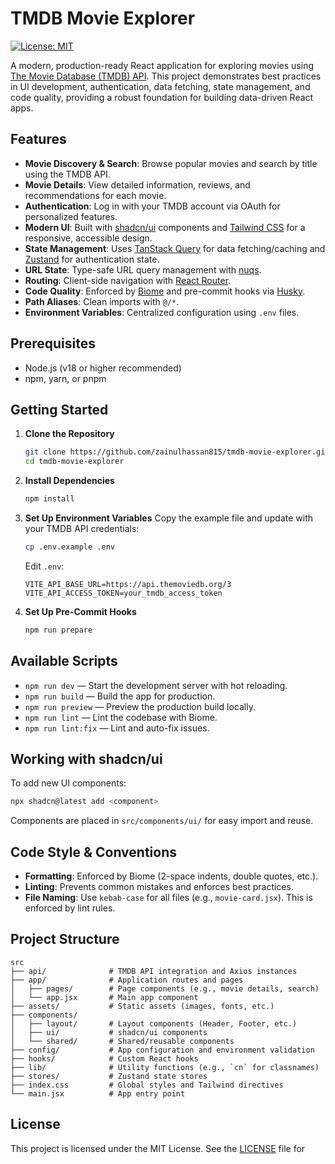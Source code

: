 # TMDB Movie Explorer

[![License: MIT](https://img.shields.io/badge/License-MIT-yellow.svg)](https://opensource.org/licenses/MIT)

A modern, production-ready React application for exploring movies using [The Movie Database (TMDB) API](https://www.themoviedb.org/documentation/api). This project demonstrates best practices in UI development, authentication, data fetching, state management, and code quality, providing a robust foundation for building data-driven React apps.

## Features

- **Movie Discovery & Search**: Browse popular movies and search by title using the TMDB API.
- **Movie Details**: View detailed information, reviews, and recommendations for each movie.
- **Authentication**: Log in with your TMDB account via OAuth for personalized features.
- **Modern UI**: Built with [shadcn/ui](https://ui.shadcn.com/) components and [Tailwind CSS](https://tailwindcss.com/) for a responsive, accessible design.
- **State Management**: Uses [TanStack Query](https://tanstack.com/query/latest) for data fetching/caching and [Zustand](https://zustand-demo.pmnd.rs/) for authentication state.
- **URL State**: Type-safe URL query management with [nuqs](https://nuqs.47ng.com/).
- **Routing**: Client-side navigation with [React Router](https://reactrouter.com/).
- **Code Quality**: Enforced by [Biome](https://biomejs.dev/) and pre-commit hooks via [Husky](https://typicode.github.io/husky/).
- **Path Aliases**: Clean imports with `@/*`.
- **Environment Variables**: Centralized configuration using `.env` files.

## Prerequisites

- Node.js (v18 or higher recommended)
- npm, yarn, or pnpm

## Getting Started

1. **Clone the Repository**

   ```bash
   git clone https://github.com/zainulhassan815/tmdb-movie-explorer.git
   cd tmdb-movie-explorer
   ```

2. **Install Dependencies**

   ```bash
   npm install
   ```

3. **Set Up Environment Variables**
   Copy the example file and update with your TMDB API credentials:

   ```bash
   cp .env.example .env
   ```

   Edit `.env`:

   ```env
   VITE_API_BASE_URL=https://api.themoviedb.org/3
   VITE_API_ACCESS_TOKEN=your_tmdb_access_token
   ```

4. **Set Up Pre-Commit Hooks**
   ```bash
   npm run prepare
   ```

## Available Scripts

- `npm run dev` — Start the development server with hot reloading.
- `npm run build` — Build the app for production.
- `npm run preview` — Preview the production build locally.
- `npm run lint` — Lint the codebase with Biome.
- `npm run lint:fix` — Lint and auto-fix issues.

## Working with shadcn/ui

To add new UI components:

```bash
npx shadcn@latest add <component>
```

Components are placed in `src/components/ui/` for easy import and reuse.

## Code Style & Conventions

- **Formatting**: Enforced by Biome (2-space indents, double quotes, etc.).
- **Linting**: Prevents common mistakes and enforces best practices.
- **File Naming**: Use `kebab-case` for all files (e.g., `movie-card.jsx`). This is enforced by lint rules.

## Project Structure

```text
src
├── api/              # TMDB API integration and Axios instances
├── app/              # Application routes and pages
│   ├── pages/        # Page components (e.g., movie details, search)
│   └── app.jsx       # Main app component
├── assets/           # Static assets (images, fonts, etc.)
├── components/
│   ├── layout/       # Layout components (Header, Footer, etc.)
│   ├── ui/           # shadcn/ui components
│   └── shared/       # Shared/reusable components
├── config/           # App configuration and environment validation
├── hooks/            # Custom React hooks
├── lib/              # Utility functions (e.g., `cn` for classnames)
├── stores/           # Zustand state stores
├── index.css         # Global styles and Tailwind directives
└── main.jsx          # App entry point
```

## License

This project is licensed under the MIT License. See the [LICENSE](./LICENSE) file for

